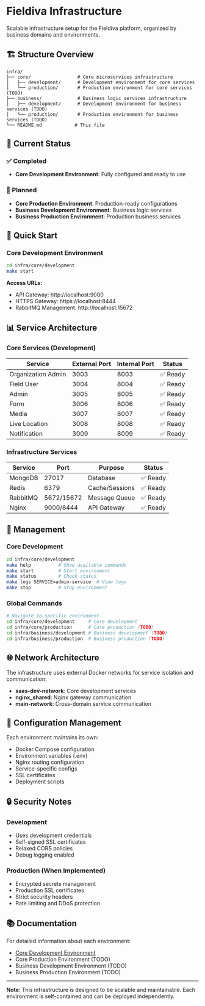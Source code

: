 # Fieldiva Infrastructure

Scalable infrastructure setup for the Fieldiva platform, organized by business domains and environments.

## 🏗️ Structure Overview

```
infra/
├── core/                 # Core microservices infrastructure
│   ├── development/      # Development environment for core services
│   └── production/       # Production environment for core services (TODO)
├── business/             # Business logic services infrastructure
│   ├── development/      # Development environment for business services (TODO)
│   └── production/       # Production environment for business services (TODO)
└── README.md            # This file
```

## 🎯 Current Status

### ✅ Completed
- **Core Development Environment**: Fully configured and ready to use

### 🚧 Planned
- **Core Production Environment**: Production-ready configurations
- **Business Development Environment**: Business logic services
- **Business Production Environment**: Production business services

## 🚀 Quick Start

### Core Development Environment

```bash
cd infra/core/development
make start
```

**Access URLs:**
- API Gateway: http://localhost:9000
- HTTPS Gateway: https://localhost:8444
- RabbitMQ Management: http://localhost:15672

## 📊 Service Architecture

### Core Services (Development)
| Service | External Port | Internal Port | Status |
|---------|---------------|---------------|---------|
| Organization Admin | 3003 | 8003 | ✅ Ready |
| Field User | 3004 | 8004 | ✅ Ready |
| Admin | 3005 | 8005 | ✅ Ready |
| Form | 3006 | 8006 | ✅ Ready |
| Media | 3007 | 8007 | ✅ Ready |
| Live Location | 3008 | 8008 | ✅ Ready |
| Notification | 3009 | 8009 | ✅ Ready |

### Infrastructure Services
| Service | Port | Purpose | Status |
|---------|------|---------|---------|
| MongoDB | 27017 | Database | ✅ Ready |
| Redis | 6379 | Cache/Sessions | ✅ Ready |
| RabbitMQ | 5672/15672 | Message Queue | ✅ Ready |
| Nginx | 9000/8444 | API Gateway | ✅ Ready |

## 🔧 Management

### Core Development
```bash
cd infra/core/development
make help          # Show available commands
make start         # Start environment
make status        # Check status
make logs SERVICE=admin-service  # View logs
make stop          # Stop environment
```

### Global Commands
```bash
# Navigate to specific environment
cd infra/core/development     # Core development
cd infra/core/production      # Core production (TODO)
cd infra/business/development # Business development (TODO)
cd infra/business/production  # Business production (TODO)
```

## 🌐 Network Architecture

The infrastructure uses external Docker networks for service isolation and communication:

- **saas-dev-network**: Core development services
- **nginx_shared**: Nginx gateway communication
- **main-network**: Cross-domain service communication

## 📝 Configuration Management

Each environment maintains its own:
- Docker Compose configuration
- Environment variables (.env)
- Nginx routing configuration
- Service-specific configs
- SSL certificates
- Deployment scripts

## 🔒 Security Notes

### Development
- Uses development credentials
- Self-signed SSL certificates
- Relaxed CORS policies
- Debug logging enabled

### Production (When Implemented)
- Encrypted secrets management
- Production SSL certificates
- Strict security headers
- Rate limiting and DDoS protection

## 📚 Documentation

For detailed information about each environment:
- [Core Development Environment](./core/development/README.md)
- Core Production Environment (TODO)
- Business Development Environment (TODO) 
- Business Production Environment (TODO)

---

**Note**: This infrastructure is designed to be scalable and maintainable. Each environment is self-contained and can be deployed independently.